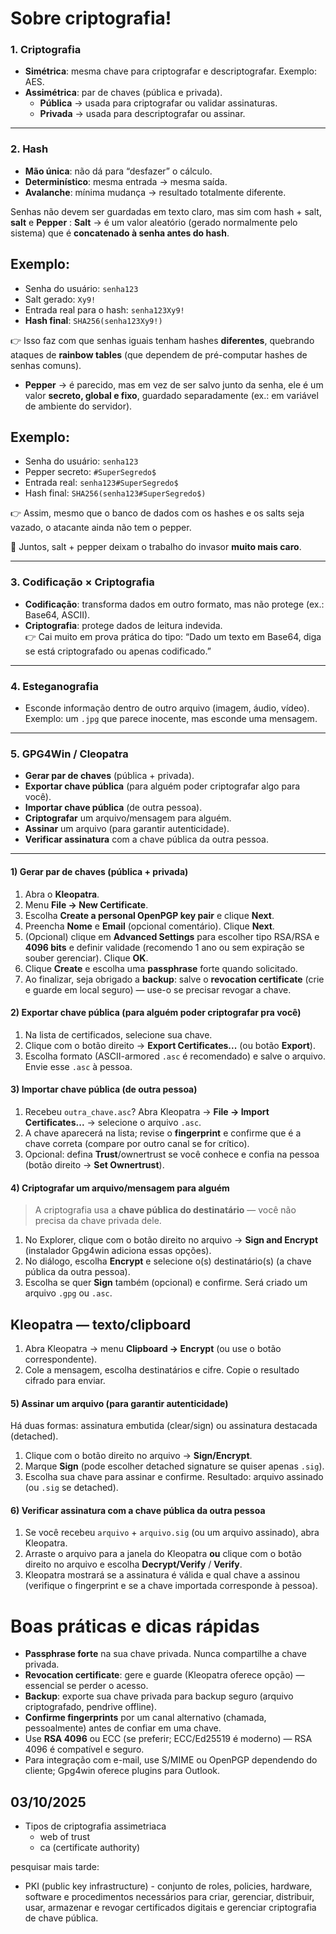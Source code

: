 # Sobre criptografia!

### 1. Criptografia
-   **Simétrica**: mesma chave para criptografar e descriptografar. Exemplo: AES.
-   **Assimétrica**: par de chaves (pública e privada).
    -   **Pública** → usada para criptografar ou validar assinaturas.
    -   **Privada** → usada para descriptografar ou assinar.

----------

### 2. Hash

-   **Mão única**: não dá para “desfazer” o cálculo.
-   **Determinístico**: mesma entrada → mesma saída.
-   **Avalanche**: mínima mudança → resultado totalmente diferente.  

Senhas não devem ser guardadas em texto claro, mas sim com hash + salt, **salt** e **Pepper** : **Salt** → é um valor aleatório (gerado normalmente pelo sistema) que é **concatenado à senha antes do hash**.    

## Exemplo: 
-	Senha do usuário: `senha123` 
-   Salt gerado: `Xy9!`  
-	Entrada real para o hash: `senha123Xy9!`  
-   **Hash final**: `SHA256(senha123Xy9!)`
       
👉 Isso faz com que senhas iguais tenham hashes **diferentes**, quebrando ataques de **rainbow tables** (que dependem de pré-computar hashes de senhas comuns).
    
-   **Pepper** → é parecido, mas em vez de ser salvo junto da senha, ele é um valor **secreto, global e fixo**, guardado separadamente (ex.: em variável de ambiente do servidor).
    
## Exemplo:  
-   Senha do usuário: `senha123`  
-   Pepper secreto: `#SuperSegredo$`  
-   Entrada real: `senha123#SuperSegredo$`  
-   Hash final: `SHA256(senha123#SuperSegredo$)`
        
👉 Assim, mesmo que o banco de dados com os hashes e os salts seja vazado, o atacante ainda não tem o pepper.
    
📌 Juntos, salt + pepper deixam o trabalho do invasor **muito mais caro**.

----------

### 3. Codificação × Criptografia

-   **Codificação**: transforma dados em outro formato, mas não protege (ex.: Base64, ASCII).    
-   **Criptografia**: protege dados de leitura indevida.  
    👉 Cai muito em prova prática do tipo: “Dado um texto em Base64, diga se está criptografado ou apenas codificado.”
    
----------

### 4. Esteganografia

-   Esconde informação dentro de outro arquivo (imagem, áudio, vídeo).  
    Exemplo: um `.jpg` que parece inocente, mas esconde uma mensagem.
    
----------

### 5. GPG4Win / Cleopatra

-   **Gerar par de chaves** (pública + privada).
-   **Exportar chave pública** (para alguém poder criptografar algo para você).
-   **Importar chave pública** (de outra pessoa).
-   **Criptografar** um arquivo/mensagem para alguém.
-   **Assinar** um arquivo (para garantir autenticidade).
-   **Verificar assinatura** com a chave pública da outra pessoa.
----------
#### 1) Gerar par de chaves (pública + privada)

1. Abra o **Kleopatra**.
2. Menu **File → New Certificate**.
3. Escolha **Create a personal OpenPGP key pair** e clique **Next**.
4. Preencha **Nome** e **Email** (opcional comentário). Clique **Next**.
5. (Opcional) clique em **Advanced Settings** para escolher tipo RSA/RSA e **4096 bits** e definir validade (recomendo 1 ano ou sem expiração se souber gerenciar). Clique **OK**.
6. Clique **Create** e escolha uma **passphrase** forte quando solicitado.
7. Ao finalizar, seja obrigado a **backup**: salve o **revocation certificate** (crie e guarde em local seguro) — use-o se precisar revogar a chave.

#### 2) Exportar chave pública (para alguém poder criptografar pra você)

1. Na lista de certificados, selecione sua chave.
2. Clique com o botão direito → **Export Certificates...** (ou botão **Export**).
3. Escolha formato (ASCII-armored `.asc` é recomendado) e salve o arquivo. Envie esse `.asc` à pessoa.

#### 3) Importar chave pública (de outra pessoa)

1. Recebeu `outra_chave.asc`? Abra Kleopatra → **File → Import Certificates...** → selecione o arquivo `.asc`.
2. A chave aparecerá na lista; revise o **fingerprint** e confirme que é a chave correta (compare por outro canal se for crítico).
3. Opcional: defina **Trust**/ownertrust se você conhece e confia na pessoa (botão direito → **Set Ownertrust**).

#### 4) Criptografar um arquivo/mensagem para alguém

> A criptografia usa a **chave pública do destinatário** — você não precisa da chave privada dele.

1. No Explorer, clique com o botão direito no arquivo → **Sign and Encrypt** (instalador Gpg4win adiciona essas opções).
2. No diálogo, escolha **Encrypt** e selecione o(s) destinatário(s) (a chave pública da outra pessoa).
3. Escolha se quer **Sign** também (opcional) e confirme. Será criado um arquivo `.gpg` ou `.asc`.

## Kleopatra — texto/clipboard

1. Abra Kleopatra → menu **Clipboard → Encrypt** (ou use o botão correspondente).
2. Cole a mensagem, escolha destinatários e cifre. Copie o resultado cifrado para enviar.

#### 5) Assinar um arquivo (para garantir autenticidade)
Há duas formas: assinatura embutida (clear/sign) ou assinatura destacada (detached).

1. Clique com o botão direito no arquivo → **Sign/Encrypt**.
2. Marque **Sign** (pode escolher detached signature se quiser apenas `.sig`).
3. Escolha sua chave para assinar e confirme. Resultado: arquivo assinado (ou `.sig` se detached).

#### 6) Verificar assinatura com a chave pública da outra pessoa
1. Se você recebeu `arquivo` + `arquivo.sig` (ou um arquivo assinado), abra Kleopatra.
2. Arraste o arquivo para a janela do Kleopatra **ou** clique com o botão direito no arquivo e escolha **Decrypt/Verify** / **Verify**.
3. Kleopatra mostrará se a assinatura é válida e qual chave a assinou (verifique o fingerprint e se a chave importada corresponde à pessoa).


# Boas práticas e dicas rápidas

* **Passphrase forte** na sua chave privada. Nunca compartilhe a chave privada.
* **Revocation certificate**: gere e guarde (Kleopatra oferece opção) — essencial se perder o acesso.
* **Backup**: exporte sua chave privada para backup seguro (arquivo criptografado, pendrive offline).
* **Confirme fingerprints** por um canal alternativo (chamada, pessoalmente) antes de confiar em uma chave.
* Use **RSA 4096** ou ECC (se preferir; ECC/Ed25519 é moderno) — RSA 4096 é compatível e seguro.
* Para integração com e-mail, use S/MIME ou OpenPGP dependendo do cliente; Gpg4win oferece plugins para Outlook.


## 03/10/2025

- Tipos de criptografia assimetriaca 
    - web of trust
    - ca (certificate authority)


pesquisar mais tarde:

- PKI (public key infrastructure)  - conjunto de roles, policies, hardware, software e procedimentos necessários para criar, gerenciar, distribuir, usar, armazenar e revogar certificados digitais e gerenciar criptografia de chave pública.


